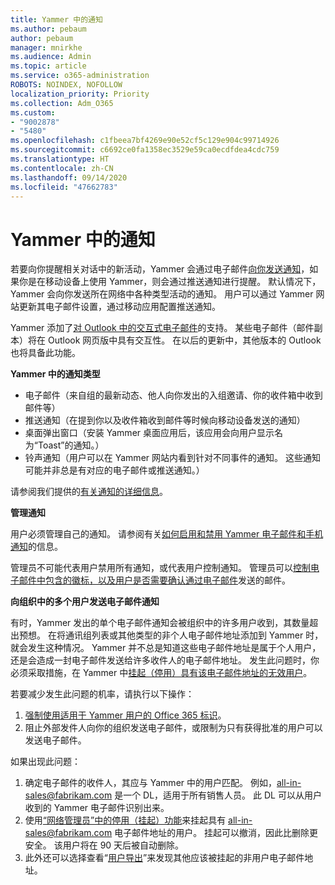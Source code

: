 ```yaml
---
title: Yammer 中的通知
ms.author: pebaum
author: pebaum
manager: mnirkhe
ms.audience: Admin
ms.topic: article
ms.service: o365-administration
ROBOTS: NOINDEX, NOFOLLOW
localization_priority: Priority
ms.collection: Adm_O365
ms.custom:
- "9002878"
- "5480"
ms.openlocfilehash: c1fbeea7bf4269e90e52cf5c129e904c99714926
ms.sourcegitcommit: c6692ce0fa1358ec3529e59ca0ecdfdea4cdc759
ms.translationtype: HT
ms.contentlocale: zh-CN
ms.lasthandoff: 09/14/2020
ms.locfileid: "47662783"
---
```

# <a name="notifications-in-yammer"></a>Yammer 中的通知

若要向你提醒相关对话中的新活动，Yammer 会通过电子邮件[向你发送通知](https://support.microsoft.com/en-gb/office/enable-or-disable-yammer-email-and-phone-notifications-93e530e0-189f-4768-8f28-7683d48cc996)，如果你是在移动设备上使用 Yammer，则会通过推送通知进行提醒。 默认情况下，Yammer 会向你发送所在网络中各种类型活动的通知。 用户可以通过 Yammer 网站更新其电子邮件设置，通过移动应用配置推送通知。 

Yammer 添加了[对 Outlook 中的交互式电子邮件](https://techcommunity.microsoft.com/t5/outlook-blog/interactive-yammer-emails-in-outlook-on-the-web-are-here/ba-p/1209420)的支持。 某些电子邮件（邮件副本）将在 Outlook 网页版中具有交互性。 在以后的更新中，其他版本的 Outlook 也将具备此功能。

**Yammer 中的通知类型**

- 电子邮件（来自组的最新动态、他人向你发出的入组邀请、你的收件箱中收到邮件等）
- 推送通知（在提到你以及收件箱收到邮件等时候向移动设备发送的通知）
- 桌面弹出窗口（安装 Yammer 桌面应用后，该应用会向用户显示名为“Toast”的通知。）
- 铃声通知（用户可以在 Yammer 网站内看到针对不同事件的通知。 这些通知可能并非总是有对应的电子邮件或推送通知。）

请参阅我们提供的[有关通知的详细信息](https://support.microsoft.com/en-gb/office/enable-or-disable-yammer-email-and-phone-notifications-93e530e0-189f-4768-8f28-7683d48cc996)。

**管理通知**

用户必须管理自己的通知。 请参阅有关[如何启用和禁用 Yammer 电子邮件和手机通知](https://support.microsoft.com/en-gb/office/enable-or-disable-yammer-email-and-phone-notifications-93e530e0-189f-4768-8f28-7683d48cc996)的信息。 

管理员不可能代表用户禁用所有通知，或代表用户控制通知。 管理员可以[控制电子邮件中包含的徽标，以及用户是否需要确认通过电子邮件](https://docs.microsoft.com/yammer/configure-your-yammer-network/configure-email-and-yammer)发送的邮件。

**向组织中的多个用户发送电子邮件通知**

有时，Yammer 发出的单个电子邮件通知会被组织中的许多用户收到，其数量超出预想。 在将通讯组列表或其他类型的非个人电子邮件地址添加到 Yammer 时，就会发生这种情况。 Yammer 并不总是知道这些电子邮件地址是属于个人用户，还是会造成一封电子邮件发送给许多收件人的电子邮件地址。 发生此问题时，你必须采取措施，在 Yammer 中[挂起（停用）具有该电子邮件地址的无效用户](https://docs.microsoft.com/yammer/manage-yammer-users/add-block-or-remove-users#remove-users)。 

若要减少发生此问题的机率，请执行以下操作：

1. [强制使用适用于 Yammer 用户的 Office 365 标识](https://docs.microsoft.com/yammer/configure-your-yammer-network/enforce-office-365-identity)。
2. 阻止外部发件人向你的组织发送电子邮件，或限制为只有获得批准的用户可以发送电子邮件。

如果出现此问题：

1. 确定电子邮件的收件人，其应与 Yammer 中的用户匹配。 例如，all-in-sales@fabrikam.com 是一个 DL，适用于所有销售人员。 此 DL 可以从用户收到的 Yammer 电子邮件识别出来。
2. 使用[“网络管理员”中的停用（挂起）功能](https://docs.microsoft.com/yammer/manage-yammer-users/add-block-or-remove-users#remove-users)来挂起具有 all-in-sales@fabrikam.com 电子邮件地址的用户。 挂起可以撤消，因此比删除更安全。 该用户将在 90 天后被自动删除。
3. 此外还可以选择查看“[用户导出](https://docs.microsoft.com/yammer/manage-security-and-compliance/export-yammer-enterprise-data#ExportUsers)”来发现其他应该被挂起的非用户电子邮件地址。
